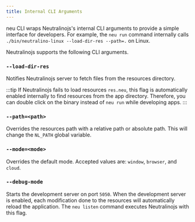```yaml
---
title: Internal CLI Arguments
---
```


neu CLI wraps Neutralinojs's internal CLI arguments to provide a simple interface for developers. For example,
the `neu run` command internally calls `./bin/neutralino-linux --load-dir-res --path=.` on Linux.

Neutralinojs supports the following CLI arguments.

### `--load-dir-res`

Notifies Neutralinojs server to fetch files from the resources directory. 

:::tip
If Neutralinojs fails to load resources `res.neu`,
this flag is automatically enabled internally to find resources from the app directory.
Therefore, you can double click on the binary instead of `neu run` while developing apps.
:::

### `--path=<path>`

Overrides the resources path with a relative path or absolute path. This will change the `NL_PATH` global variable.

### `--mode=<mode>`

Overrides the default mode. Accepted values are: `window`, `browser`, and `cloud`.

### `--debug-mode`

Starts the development server on port `5050`. When the development server is enabled, each modification done to the resources
will automatically reload the application. The `neu listen` command executes Neutralinojs with this flag.
